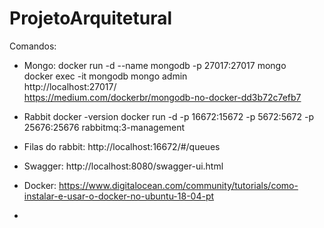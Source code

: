 # ProjetoArquitetural
Comandos:
 - Mongo: docker run -d --name mongodb -p 27017:27017 mongo       
 docker exec -it mongodb mongo admin    
 http://localhost:27017/                         
 https://medium.com/dockerbr/mongodb-no-docker-dd3b72c7efb7
 
- Rabbit
docker -version
docker run -d -p 16672:15672 -p 5672:5672 -p 25676:25676 rabbitmq:3-management

 - Filas do rabbit: http://localhost:16672/#/queues
 - Swagger: http://localhost:8080/swagger-ui.html
 - Docker: https://www.digitalocean.com/community/tutorials/como-instalar-e-usar-o-docker-no-ubuntu-18-04-pt
  - 
